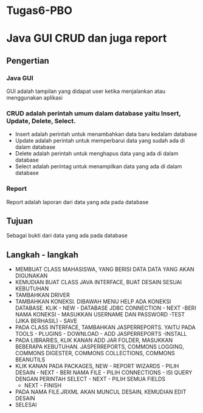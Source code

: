 # Tugas6-PBO
# Java GUI CRUD dan juga report

## Pengertian

### Java GUI 

GUI adalah tampilan yang didapat user ketika menjalankan atau menggunakan aplikasi

### CRUD adalah perintah umum dalam database yaitu Insert, Update, Delete, Select.

* Insert adalah perintah untuk menambahkan data baru kedalam database
* Update adalah perintah untuk memperbarui data yang sudah ada di dalam database
* Delete adalah perintah untuk menghapus data yang ada di dalam database
* Select adalah perintag untuk menampilkan data yang ada di dalam database

### Report

Report adalah laporan dari data yang ada pada database

## Tujuan

Sebagai bukti dari data yang ada pada database

## Langkah - langkah

* MEMBUAT CLASS MAHASISWA, YANG BERISI DATA DATA YANG AKAN DIGUNAKAN
* KEMUDIAN BUAT CLASS JAVA INTERFACE, BUAT DESAIN SESUAI KEBUTUHAN
* TAMBAHKAN DRIVER
* TAMBAHKAN KONEKSI. DIBAWAH MENU HELP ADA KONEKSI DATABASE. KLIK - NEW - DATABASE JDBC 	CONNECTION - NEXT -BERI NAMA KONEKSI - MASUKKAN USERNAME DAN PASSWORD -TEST (JIKA 	BERHASIL) - SAVE
* PADA CLASS INTERFACE, TAMBAHKAN JASPERREPORTS. YAITU PADA TOOLS - PLUGINS - DOWNLOAD - ADD 	JASPERREPORTS -INSTALL
* PADA LIBRARIES, KLIK KANAN ADD JAR FOLDER, MASUKKAN BEBERAPA KEBUTUHAN. JASPERREPORTS, 	COMMONS LOGGING, COMMONS DIGESTER, COMMONS COLLECTIONS, COMMONS BEANUTILS
* KLIK KANAN PADA PACKAGES, NEW - REPORT WIZARDS - PILIH DESAIN - NEXT - BERI NAMA FILE - 	PILIH CONNECTIONS - ISI QUERY DENGAN PERINTAH SELECT - NEXT - PILIH SEMUA FIELDS 
	- NEXT - FINISH
* PADA NAMA FILE.JRXML AKAN MUNCUL DESAIN, KEMUDIAN EDIT DESAIN
* SELESAI
